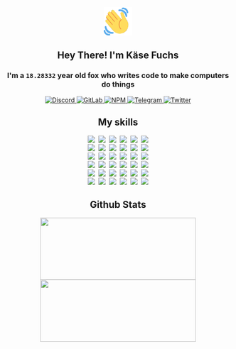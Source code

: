 <div><p align=center><img src=./resources/images/wave.gif width=64px height=64px></p><h2 align=center>Hey There! I'm Käse Fuchs</h2><h3 align=center>I'm a <code>18.28332</code> year old fox who writes code to make computers do things</h3><p align=center><a href=https://discord.com/users/507526681125322772><img alt=Discord src="https://img.shields.io/badge/Discord-5865F2?logo=discord&logoColor=white&style=flat-square#df0bc9f94cdd068cc3413443d16d1dde"> </a><a href=https://gitlab.com/kasefuchs><img alt=GitLab src="https://img.shields.io/badge/GitLab-330F63?logo=gitlab&logoColor=white&style=flat-square#df0bc9f94cdd068cc3413443d16d1dde"> </a><a href=https://npmjs.com/~kasefuchs><img alt=NPM src="https://img.shields.io/badge/NPM-CB3837?logo=npm&logoColor=white&style=flat-square#df0bc9f94cdd068cc3413443d16d1dde"> </a><a href=https://t.me/kasefuchs><img alt=Telegram src="https://img.shields.io/badge/Telegram-2CA5E0?logo=telegram&logoColor=white&style=flat-square#df0bc9f94cdd068cc3413443d16d1dde"> </a><a href=https://twitter.com/kasefuchs><img alt=Twitter src="https://img.shields.io/badge/Twitter-1DA1F2?logo=twitter&logoColor=white&style=flat-square#df0bc9f94cdd068cc3413443d16d1dde"></a></p><h2 align=center>My skills</h2><p align=center><a href=https://aws.amazon.com/ ><picture><source srcset="https://skillicons.dev/icons?i=aws&theme=dark#df0bc9f94cdd068cc3413443d16d1dde" media="(prefers-color-scheme: dark)"><source srcset="https://skillicons.dev/icons?i=aws&theme=light#df0bc9f94cdd068cc3413443d16d1dde" media="(prefers-color-scheme: light), (prefers-color-scheme: no-preference)"><img src="https://skillicons.dev/icons?i=aws&theme=light#df0bc9f94cdd068cc3413443d16d1dde"></picture></a>&nbsp;&nbsp;<a href=https://en.wikipedia.org/wiki/Bash_(Unix_shell)><picture><source srcset="https://skillicons.dev/icons?i=bash&theme=dark#df0bc9f94cdd068cc3413443d16d1dde" media="(prefers-color-scheme: dark)"><source srcset="https://skillicons.dev/icons?i=bash&theme=light#df0bc9f94cdd068cc3413443d16d1dde" media="(prefers-color-scheme: light), (prefers-color-scheme: no-preference)"><img src="https://skillicons.dev/icons?i=bash&theme=light#df0bc9f94cdd068cc3413443d16d1dde"></picture></a>&nbsp;&nbsp;<a href=https://discord.com/developers/docs><picture><source srcset="https://skillicons.dev/icons?i=bots&theme=dark#df0bc9f94cdd068cc3413443d16d1dde" media="(prefers-color-scheme: dark)"><source srcset="https://skillicons.dev/icons?i=bots&theme=light#df0bc9f94cdd068cc3413443d16d1dde" media="(prefers-color-scheme: light), (prefers-color-scheme: no-preference)"><img src="https://skillicons.dev/icons?i=bots&theme=light#df0bc9f94cdd068cc3413443d16d1dde"></picture></a>&nbsp;&nbsp;<a href=https://www.cloudflare.com/ ><picture><source srcset="https://skillicons.dev/icons?i=cloudflare&theme=dark#df0bc9f94cdd068cc3413443d16d1dde" media="(prefers-color-scheme: dark)"><source srcset="https://skillicons.dev/icons?i=cloudflare&theme=light#df0bc9f94cdd068cc3413443d16d1dde" media="(prefers-color-scheme: light), (prefers-color-scheme: no-preference)"><img src="https://skillicons.dev/icons?i=cloudflare&theme=light#df0bc9f94cdd068cc3413443d16d1dde"></picture></a>&nbsp;&nbsp;<a href=https://en.wikipedia.org/wiki/CSS><picture><source srcset="https://skillicons.dev/icons?i=css&theme=dark#df0bc9f94cdd068cc3413443d16d1dde" media="(prefers-color-scheme: dark)"><source srcset="https://skillicons.dev/icons?i=css&theme=light#df0bc9f94cdd068cc3413443d16d1dde" media="(prefers-color-scheme: light), (prefers-color-scheme: no-preference)"><img src="https://skillicons.dev/icons?i=css&theme=light#df0bc9f94cdd068cc3413443d16d1dde"></picture></a>&nbsp;&nbsp;<a href=https://www.docker.com/ ><picture><source srcset="https://skillicons.dev/icons?i=docker&theme=dark#df0bc9f94cdd068cc3413443d16d1dde" media="(prefers-color-scheme: dark)"><source srcset="https://skillicons.dev/icons?i=docker&theme=light#df0bc9f94cdd068cc3413443d16d1dde" media="(prefers-color-scheme: light), (prefers-color-scheme: no-preference)"><img src="https://skillicons.dev/icons?i=docker&theme=light#df0bc9f94cdd068cc3413443d16d1dde"></picture></a><br><a href=https://www.electronjs.org/ ><picture><source srcset="https://skillicons.dev/icons?i=electron&theme=dark#df0bc9f94cdd068cc3413443d16d1dde" media="(prefers-color-scheme: dark)"><source srcset="https://skillicons.dev/icons?i=electron&theme=light#df0bc9f94cdd068cc3413443d16d1dde" media="(prefers-color-scheme: light), (prefers-color-scheme: no-preference)"><img src="https://skillicons.dev/icons?i=electron&theme=light#df0bc9f94cdd068cc3413443d16d1dde"></picture></a>&nbsp;&nbsp;<a href=https://expressjs.com/ ><picture><source srcset="https://skillicons.dev/icons?i=express&theme=dark#df0bc9f94cdd068cc3413443d16d1dde" media="(prefers-color-scheme: dark)"><source srcset="https://skillicons.dev/icons?i=express&theme=light#df0bc9f94cdd068cc3413443d16d1dde" media="(prefers-color-scheme: light), (prefers-color-scheme: no-preference)"><img src="https://skillicons.dev/icons?i=express&theme=light#df0bc9f94cdd068cc3413443d16d1dde"></picture></a>&nbsp;&nbsp;<a href=https://www.figma.com/ ><picture><source srcset="https://skillicons.dev/icons?i=figma&theme=dark#df0bc9f94cdd068cc3413443d16d1dde" media="(prefers-color-scheme: dark)"><source srcset="https://skillicons.dev/icons?i=figma&theme=light#df0bc9f94cdd068cc3413443d16d1dde" media="(prefers-color-scheme: light), (prefers-color-scheme: no-preference)"><img src="https://skillicons.dev/icons?i=figma&theme=light#df0bc9f94cdd068cc3413443d16d1dde"></picture></a>&nbsp;&nbsp;<a href=https://firebase.google.com/ ><picture><source srcset="https://skillicons.dev/icons?i=firebase&theme=dark#df0bc9f94cdd068cc3413443d16d1dde" media="(prefers-color-scheme: dark)"><source srcset="https://skillicons.dev/icons?i=firebase&theme=light#df0bc9f94cdd068cc3413443d16d1dde" media="(prefers-color-scheme: light), (prefers-color-scheme: no-preference)"><img src="https://skillicons.dev/icons?i=firebase&theme=light#df0bc9f94cdd068cc3413443d16d1dde"></picture></a>&nbsp;&nbsp;<a href=https://flask.palletsprojects.com/ ><picture><source srcset="https://skillicons.dev/icons?i=flask&theme=dark#df0bc9f94cdd068cc3413443d16d1dde" media="(prefers-color-scheme: dark)"><source srcset="https://skillicons.dev/icons?i=flask&theme=light#df0bc9f94cdd068cc3413443d16d1dde" media="(prefers-color-scheme: light), (prefers-color-scheme: no-preference)"><img src="https://skillicons.dev/icons?i=flask&theme=light#df0bc9f94cdd068cc3413443d16d1dde"></picture></a>&nbsp;&nbsp;<a href=https://cloud.google.com/ ><picture><source srcset="https://skillicons.dev/icons?i=gcp&theme=dark#df0bc9f94cdd068cc3413443d16d1dde" media="(prefers-color-scheme: dark)"><source srcset="https://skillicons.dev/icons?i=gcp&theme=light#df0bc9f94cdd068cc3413443d16d1dde" media="(prefers-color-scheme: light), (prefers-color-scheme: no-preference)"><img src="https://skillicons.dev/icons?i=gcp&theme=light#df0bc9f94cdd068cc3413443d16d1dde"></picture></a><br><a href=https://git-scm.com/ ><picture><source srcset="https://skillicons.dev/icons?i=git&theme=dark#df0bc9f94cdd068cc3413443d16d1dde" media="(prefers-color-scheme: dark)"><source srcset="https://skillicons.dev/icons?i=git&theme=light#df0bc9f94cdd068cc3413443d16d1dde" media="(prefers-color-scheme: light), (prefers-color-scheme: no-preference)"><img src="https://skillicons.dev/icons?i=git&theme=light#df0bc9f94cdd068cc3413443d16d1dde"></picture></a>&nbsp;&nbsp;<a href=https://github.com/ ><picture><source srcset="https://skillicons.dev/icons?i=github&theme=dark#df0bc9f94cdd068cc3413443d16d1dde" media="(prefers-color-scheme: dark)"><source srcset="https://skillicons.dev/icons?i=github&theme=light#df0bc9f94cdd068cc3413443d16d1dde" media="(prefers-color-scheme: light), (prefers-color-scheme: no-preference)"><img src="https://skillicons.dev/icons?i=github&theme=light#df0bc9f94cdd068cc3413443d16d1dde"></picture></a>&nbsp;&nbsp;<a href=https://gitlab.com/ ><picture><source srcset="https://skillicons.dev/icons?i=gitlab&theme=dark#df0bc9f94cdd068cc3413443d16d1dde" media="(prefers-color-scheme: dark)"><source srcset="https://skillicons.dev/icons?i=gitlab&theme=light#df0bc9f94cdd068cc3413443d16d1dde" media="(prefers-color-scheme: light), (prefers-color-scheme: no-preference)"><img src="https://skillicons.dev/icons?i=gitlab&theme=light#df0bc9f94cdd068cc3413443d16d1dde"></picture></a>&nbsp;&nbsp;<a href=https://www.heroku.com/ ><picture><source srcset="https://skillicons.dev/icons?i=heroku&theme=dark#df0bc9f94cdd068cc3413443d16d1dde" media="(prefers-color-scheme: dark)"><source srcset="https://skillicons.dev/icons?i=heroku&theme=light#df0bc9f94cdd068cc3413443d16d1dde" media="(prefers-color-scheme: light), (prefers-color-scheme: no-preference)"><img src="https://skillicons.dev/icons?i=heroku&theme=light#df0bc9f94cdd068cc3413443d16d1dde"></picture></a>&nbsp;&nbsp;<a href=https://en.wikipedia.org/wiki/HTML><picture><source srcset="https://skillicons.dev/icons?i=html&theme=dark#df0bc9f94cdd068cc3413443d16d1dde" media="(prefers-color-scheme: dark)"><source srcset="https://skillicons.dev/icons?i=html&theme=light#df0bc9f94cdd068cc3413443d16d1dde" media="(prefers-color-scheme: light), (prefers-color-scheme: no-preference)"><img src="https://skillicons.dev/icons?i=html&theme=light#df0bc9f94cdd068cc3413443d16d1dde"></picture></a>&nbsp;&nbsp;<a href=https://en.wikipedia.org/wiki/JavaScript><picture><source srcset="https://skillicons.dev/icons?i=js&theme=dark#df0bc9f94cdd068cc3413443d16d1dde" media="(prefers-color-scheme: dark)"><source srcset="https://skillicons.dev/icons?i=js&theme=light#df0bc9f94cdd068cc3413443d16d1dde" media="(prefers-color-scheme: light), (prefers-color-scheme: no-preference)"><img src="https://skillicons.dev/icons?i=js&theme=light#df0bc9f94cdd068cc3413443d16d1dde"></picture></a><br><a href=https://en.wikipedia.org/wiki/Linux><picture><source srcset="https://skillicons.dev/icons?i=linux&theme=dark#df0bc9f94cdd068cc3413443d16d1dde" media="(prefers-color-scheme: dark)"><source srcset="https://skillicons.dev/icons?i=linux&theme=light#df0bc9f94cdd068cc3413443d16d1dde" media="(prefers-color-scheme: light), (prefers-color-scheme: no-preference)"><img src="https://skillicons.dev/icons?i=linux&theme=light#df0bc9f94cdd068cc3413443d16d1dde"></picture></a>&nbsp;&nbsp;<a href=https://mui.com/ ><picture><source srcset="https://skillicons.dev/icons?i=materialui&theme=dark#df0bc9f94cdd068cc3413443d16d1dde" media="(prefers-color-scheme: dark)"><source srcset="https://skillicons.dev/icons?i=materialui&theme=light#df0bc9f94cdd068cc3413443d16d1dde" media="(prefers-color-scheme: light), (prefers-color-scheme: no-preference)"><img src="https://skillicons.dev/icons?i=materialui&theme=light#df0bc9f94cdd068cc3413443d16d1dde"></picture></a>&nbsp;&nbsp;<a href=https://en.wikipedia.org/wiki/Markdown><picture><source srcset="https://skillicons.dev/icons?i=md&theme=dark#df0bc9f94cdd068cc3413443d16d1dde" media="(prefers-color-scheme: dark)"><source srcset="https://skillicons.dev/icons?i=md&theme=light#df0bc9f94cdd068cc3413443d16d1dde" media="(prefers-color-scheme: light), (prefers-color-scheme: no-preference)"><img src="https://skillicons.dev/icons?i=md&theme=light#df0bc9f94cdd068cc3413443d16d1dde"></picture></a>&nbsp;&nbsp;<a href=https://www.mongodb.com/ ><picture><source srcset="https://skillicons.dev/icons?i=mongodb&theme=dark#df0bc9f94cdd068cc3413443d16d1dde" media="(prefers-color-scheme: dark)"><source srcset="https://skillicons.dev/icons?i=mongodb&theme=light#df0bc9f94cdd068cc3413443d16d1dde" media="(prefers-color-scheme: light), (prefers-color-scheme: no-preference)"><img src="https://skillicons.dev/icons?i=mongodb&theme=light#df0bc9f94cdd068cc3413443d16d1dde"></picture></a>&nbsp;&nbsp;<a href=https://www.mysql.com/ ><picture><source srcset="https://skillicons.dev/icons?i=mysql&theme=dark#df0bc9f94cdd068cc3413443d16d1dde" media="(prefers-color-scheme: dark)"><source srcset="https://skillicons.dev/icons?i=mysql&theme=light#df0bc9f94cdd068cc3413443d16d1dde" media="(prefers-color-scheme: light), (prefers-color-scheme: no-preference)"><img src="https://skillicons.dev/icons?i=mysql&theme=light#df0bc9f94cdd068cc3413443d16d1dde"></picture></a>&nbsp;&nbsp;<a href=https://nextjs.org/ ><picture><source srcset="https://skillicons.dev/icons?i=nextjs&theme=dark#df0bc9f94cdd068cc3413443d16d1dde" media="(prefers-color-scheme: dark)"><source srcset="https://skillicons.dev/icons?i=nextjs&theme=light#df0bc9f94cdd068cc3413443d16d1dde" media="(prefers-color-scheme: light), (prefers-color-scheme: no-preference)"><img src="https://skillicons.dev/icons?i=nextjs&theme=light#df0bc9f94cdd068cc3413443d16d1dde"></picture></a><br><a href=https://nodejs.org/en/ ><picture><source srcset="https://skillicons.dev/icons?i=nodejs&theme=dark#df0bc9f94cdd068cc3413443d16d1dde" media="(prefers-color-scheme: dark)"><source srcset="https://skillicons.dev/icons?i=nodejs&theme=light#df0bc9f94cdd068cc3413443d16d1dde" media="(prefers-color-scheme: light), (prefers-color-scheme: no-preference)"><img src="https://skillicons.dev/icons?i=nodejs&theme=light#df0bc9f94cdd068cc3413443d16d1dde"></picture></a>&nbsp;&nbsp;<a href=https://www.postgresql.org/ ><picture><source srcset="https://skillicons.dev/icons?i=postgres&theme=dark#df0bc9f94cdd068cc3413443d16d1dde" media="(prefers-color-scheme: dark)"><source srcset="https://skillicons.dev/icons?i=postgres&theme=light#df0bc9f94cdd068cc3413443d16d1dde" media="(prefers-color-scheme: light), (prefers-color-scheme: no-preference)"><img src="https://skillicons.dev/icons?i=postgres&theme=light#df0bc9f94cdd068cc3413443d16d1dde"></picture></a>&nbsp;&nbsp;<a href=https://learn.microsoft.com/en-us/powershell/ ><picture><source srcset="https://skillicons.dev/icons?i=powershell&theme=dark#df0bc9f94cdd068cc3413443d16d1dde" media="(prefers-color-scheme: dark)"><source srcset="https://skillicons.dev/icons?i=powershell&theme=light#df0bc9f94cdd068cc3413443d16d1dde" media="(prefers-color-scheme: light), (prefers-color-scheme: no-preference)"><img src="https://skillicons.dev/icons?i=powershell&theme=light#df0bc9f94cdd068cc3413443d16d1dde"></picture></a>&nbsp;&nbsp;<a href=https://www.python.org/ ><picture><source srcset="https://skillicons.dev/icons?i=py&theme=dark#df0bc9f94cdd068cc3413443d16d1dde" media="(prefers-color-scheme: dark)"><source srcset="https://skillicons.dev/icons?i=py&theme=light#df0bc9f94cdd068cc3413443d16d1dde" media="(prefers-color-scheme: light), (prefers-color-scheme: no-preference)"><img src="https://skillicons.dev/icons?i=py&theme=light#df0bc9f94cdd068cc3413443d16d1dde"></picture></a>&nbsp;&nbsp;<a href=https://www.raspberrypi.org/ ><picture><source srcset="https://skillicons.dev/icons?i=raspberrypi&theme=dark#df0bc9f94cdd068cc3413443d16d1dde" media="(prefers-color-scheme: dark)"><source srcset="https://skillicons.dev/icons?i=raspberrypi&theme=light#df0bc9f94cdd068cc3413443d16d1dde" media="(prefers-color-scheme: light), (prefers-color-scheme: no-preference)"><img src="https://skillicons.dev/icons?i=raspberrypi&theme=light#df0bc9f94cdd068cc3413443d16d1dde"></picture></a>&nbsp;&nbsp;<a href=https://reactjs.org/ ><picture><source srcset="https://skillicons.dev/icons?i=react&theme=dark#df0bc9f94cdd068cc3413443d16d1dde" media="(prefers-color-scheme: dark)"><source srcset="https://skillicons.dev/icons?i=react&theme=light#df0bc9f94cdd068cc3413443d16d1dde" media="(prefers-color-scheme: light), (prefers-color-scheme: no-preference)"><img src="https://skillicons.dev/icons?i=react&theme=light#df0bc9f94cdd068cc3413443d16d1dde"></picture></a><br><a href=https://redux.js.org/ ><picture><source srcset="https://skillicons.dev/icons?i=redux&theme=dark#df0bc9f94cdd068cc3413443d16d1dde" media="(prefers-color-scheme: dark)"><source srcset="https://skillicons.dev/icons?i=redux&theme=light#df0bc9f94cdd068cc3413443d16d1dde" media="(prefers-color-scheme: light), (prefers-color-scheme: no-preference)"><img src="https://skillicons.dev/icons?i=redux&theme=light#df0bc9f94cdd068cc3413443d16d1dde"></picture></a>&nbsp;&nbsp;<a href=https://en.wikipedia.org/wiki/Regular_expression><picture><source srcset="https://skillicons.dev/icons?i=regex&theme=dark#df0bc9f94cdd068cc3413443d16d1dde" media="(prefers-color-scheme: dark)"><source srcset="https://skillicons.dev/icons?i=regex&theme=light#df0bc9f94cdd068cc3413443d16d1dde" media="(prefers-color-scheme: light), (prefers-color-scheme: no-preference)"><img src="https://skillicons.dev/icons?i=regex&theme=light#df0bc9f94cdd068cc3413443d16d1dde"></picture></a>&nbsp;&nbsp;<a href=https://en.wikipedia.org/wiki/Sass_(stylesheet_language)><picture><source srcset="https://skillicons.dev/icons?i=sass&theme=dark#df0bc9f94cdd068cc3413443d16d1dde" media="(prefers-color-scheme: dark)"><source srcset="https://skillicons.dev/icons?i=sass&theme=light#df0bc9f94cdd068cc3413443d16d1dde" media="(prefers-color-scheme: light), (prefers-color-scheme: no-preference)"><img src="https://skillicons.dev/icons?i=sass&theme=light#df0bc9f94cdd068cc3413443d16d1dde"></picture></a>&nbsp;&nbsp;<a href=https://www.typescriptlang.org/ ><picture><source srcset="https://skillicons.dev/icons?i=ts&theme=dark#df0bc9f94cdd068cc3413443d16d1dde" media="(prefers-color-scheme: dark)"><source srcset="https://skillicons.dev/icons?i=ts&theme=light#df0bc9f94cdd068cc3413443d16d1dde" media="(prefers-color-scheme: light), (prefers-color-scheme: no-preference)"><img src="https://skillicons.dev/icons?i=ts&theme=light#df0bc9f94cdd068cc3413443d16d1dde"></picture></a>&nbsp;&nbsp;<a href=https://unity.com/ ><picture><source srcset="https://skillicons.dev/icons?i=unity&theme=dark#df0bc9f94cdd068cc3413443d16d1dde" media="(prefers-color-scheme: dark)"><source srcset="https://skillicons.dev/icons?i=unity&theme=light#df0bc9f94cdd068cc3413443d16d1dde" media="(prefers-color-scheme: light), (prefers-color-scheme: no-preference)"><img src="https://skillicons.dev/icons?i=unity&theme=light#df0bc9f94cdd068cc3413443d16d1dde"></picture></a>&nbsp;&nbsp;<a href=https://workers.cloudflare.com/ ><picture><source srcset="https://skillicons.dev/icons?i=workers&theme=dark#df0bc9f94cdd068cc3413443d16d1dde" media="(prefers-color-scheme: dark)"><source srcset="https://skillicons.dev/icons?i=workers&theme=light#df0bc9f94cdd068cc3413443d16d1dde" media="(prefers-color-scheme: light), (prefers-color-scheme: no-preference)"><img src="https://skillicons.dev/icons?i=workers&theme=light#df0bc9f94cdd068cc3413443d16d1dde"></picture></a><br></p><h2 align=center>Github Stats</h2><p align=center><picture><source srcset="https://github-readme-stats-kasefuchs.vercel.app/api/?count_private=true&hide_border=true&hide_rank=true&line_height=20&hide_title=true&username=Kasefuchs&theme=dark#df0bc9f94cdd068cc3413443d16d1dde" media="(prefers-color-scheme: dark)"><source srcset="https://github-readme-stats-kasefuchs.vercel.app/api/?count_private=true&hide_border=true&hide_rank=true&line_height=20&hide_title=true&username=Kasefuchs&theme=light#df0bc9f94cdd068cc3413443d16d1dde" media="(prefers-color-scheme: light), (prefers-color-scheme: no-preference)"><img align=middle width=350 height=140 src="https://github-readme-stats-kasefuchs.vercel.app/api/?count_private=true&hide_border=true&hide_rank=true&line_height=20&hide_title=true&username=Kasefuchs&theme=light#df0bc9f94cdd068cc3413443d16d1dde"></picture><picture><source srcset="https://github-readme-stats-kasefuchs.vercel.app/api/top-langs/?count_private=true&hide_border=true&layout=compact&username=Kasefuchs&theme=dark#df0bc9f94cdd068cc3413443d16d1dde" media="(prefers-color-scheme: dark)"><source srcset="https://github-readme-stats-kasefuchs.vercel.app/api/top-langs/?count_private=true&hide_border=true&layout=compact&username=Kasefuchs&theme=light#df0bc9f94cdd068cc3413443d16d1dde" media="(prefers-color-scheme: light), (prefers-color-scheme: no-preference)"><img align=middle width=350 height=140 src="https://github-readme-stats-kasefuchs.vercel.app/api/top-langs/?count_private=true&hide_border=true&layout=compact&username=Kasefuchs&theme=light#df0bc9f94cdd068cc3413443d16d1dde"></picture></p><img src="https://hit.yhype.me/github/profile?user_id=64592097#df0bc9f94cdd068cc3413443d16d1dde" alt=""></div>